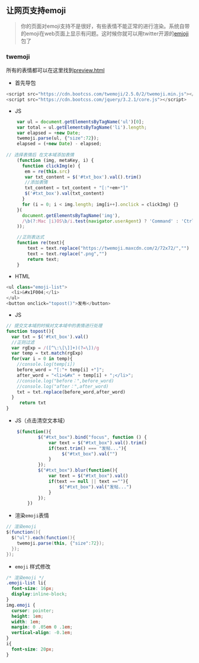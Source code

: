 ## 让网页支持emoji

> 你的页面对emoji支持不是很好，有些表情不能正常的进行渲染。系统自带的emoji在web页面上显示有问题。这时候你就可以用twitter开源的[emjoji](https://github.com/twitter/twemoji)包了

### twemoji

所有的表情都可以在这里找到[preview.html](https://github.com/twitter/twemoji/blob/gh-pages/preview.html)

- 首先导包

``` javascript
<script src="https://cdn.bootcss.com/twemoji/2.5.0/2/twemoji.min.js"></script>
<script src="https://cdn.bootcss.com/jquery/3.2.1/core.js"></script>
```

- JS

``` javascript
    var ul = document.getElementsByTagName('ul')[0];
    var total = ul.getElementsByTagName('li').length;
    var elapsed = +new Date;
    twemoji.parse(ul, {"size":72});
    elapsed = (+new Date) - elapsed;
    
// 选择表情后 在文本域添加表情
 	(function (img, metaKey, i) {
      function clickImg(e) {
       em = re(this.src)
       var txt_content = $('#txt_box').val().trim()
       //添加表情
       txt_content = txt_content + "[:"+em+"]"
       $('#txt_box').val(txt_content)
      }
      for (i = 0; i < img.length; img[i++].onclick = clickImg) {}
    }(
      document.getElementsByTagName('img'),
      /\b(?:Mac |i)OS\b/i.test(navigator.userAgent) ? 'Command' : 'Ctrl'
    ));

	//正则表达式
	function re(text){
		text = text.replace("https://twemoji.maxcdn.com/2/72x72/","")
		text = text.replace(".png","")
		return text;
	}
```

- HTML

``` javascript
<ul class="emoji-list">
  <li>&#x1F004;</li>
</ul>
<button onclick="topost()">发布</button>
```

- JS

``` javascript
// 提交文本域的时候对文本域中的表情进行处理
function topost(){
  var txt = $('#txt_box').val()
  //正则过滤
  var rgExp = /([^\:\[\]]+)(?=\])/g
  var temp = txt.match(rgExp)
  for(var i = 0 in temp){
    //console.log(temp[i])
    before_word = "[:"+ temp[i] +"]";
    after_word = "<li>&#x" + temp[i] + ";</li>";
    //console.log("before：",before_word)
    //console.log("after：",after_word)
    txt = txt.replace(before_word,after_word)
  }
     return txt
}
```

- JS（点击清空文本域）

``` javascript
	$(function(){
			$("#txt_box").bind("focus", function () {
				var text = $("#txt_box").val().trim()
				if(text.trim() === "发帖..."){
					 $("#txt_box").val("")
				}
		    });
			$("#txt_box").blur(function(){
		        var text = $("#txt_box").val()
		        if(text == null || text ==""){
		        	$("#txt_box").val("发帖...")
		        } 
		    });
		})
```

- 渲染`emoji`表情

``` java
// 渲染emoji
$(function(){
  $("ul").each(function(){
    twemoji.parse(this, {"size":72});
  });
});
```

- `emoji` 样式修改

``` css
/* 渲染emoji */
.emoji-list li{
  font-size: 16px;
  display:inline-block;
}
img.emoji {
  cursor: pointer;
  height: 1em;
  width: 1em;
  margin: 0 .05em 0 .1em;
  vertical-align: -0.1em;
}
i{
  font-size: 20px;
}
```

